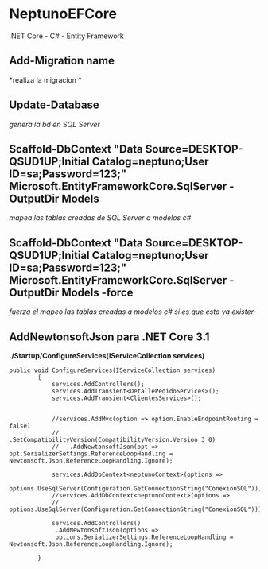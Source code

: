 # NeptunoEFCore
.NET Core -  C# - Entity Framework

## Add-Migration name
*realiza la migracion *

## Update-Database 
*genera la bd en SQL Server*

## Scaffold-DbContext "Data Source=DESKTOP-QSUD1UP;Initial Catalog=neptuno;User ID=sa;Password=123;" Microsoft.EntityFrameworkCore.SqlServer -OutputDir Models
*mapea las tablas creadas de SQL Server a modelos c#*

## Scaffold-DbContext "Data Source=DESKTOP-QSUD1UP;Initial Catalog=neptuno;User ID=sa;Password=123;" Microsoft.EntityFrameworkCore.SqlServer -OutputDir Models -force
*fuerza el mapeo las tablas creadas a modelos c# si es que esta ya existen*

## AddNewtonsoftJson para .NET Core 3.1
**./Startup/ConfigureServices(IServiceCollection services)**
```
public void ConfigureServices(IServiceCollection services)
        {
            services.AddControllers();
            services.AddTransient<DetallePedidoServices>();
            services.AddTransient<ClientesServices>();


            //services.AddMvc(option => option.EnableEndpointRouting = false)
            //   .SetCompatibilityVersion(CompatibilityVersion.Version_3_0)
            //   .AddNewtonsoftJson(opt => opt.SerializerSettings.ReferenceLoopHandling = Newtonsoft.Json.ReferenceLoopHandling.Ignore);

            services.AddDbContext<neptunoContext>(options =>
                  options.UseSqlServer(Configuration.GetConnectionString("ConexionSQL")));
            //services.AddDbContext<neptunoContext>(options =>
            //       options.UseSqlServer(Configuration.GetConnectionString("ConexionSQL")));

            services.AddControllers()
             .AddNewtonsoftJson(options =>
             options.SerializerSettings.ReferenceLoopHandling = Newtonsoft.Json.ReferenceLoopHandling.Ignore);

        }
```
